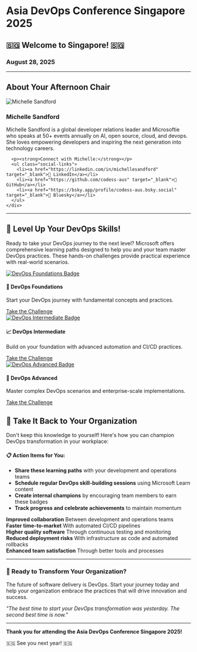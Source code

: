 # Asia DevOps Conference Singapore 2025

<div class="conference-header">
  <h2><span class="flag-emoji">🇸🇬</span> Welcome to Singapore! <span class="flag-emoji">🇸🇬</span></h2>
  <h3>August 28, 2025</h3>
</div>

---

## About Your Afternoon Chair

<div class="speaker-section">
  <div class="speaker-profile">
    <img src="assets/1. profile pic.jpg" alt="Michelle Sandford">
    <div class="speaker-info">
      <h3>Michelle Sandford</h3>
      <p>Michelle Sandford is a global developer relations leader and Microsoftie who speaks at 50+ events annually on AI, open source, cloud, and devops. She loves empowering developers and inspiring the next generation into technology careers.</p>
      
      <p><strong>Connect with Michelle:</strong></p>
      <ul class="social-links">
        <li><a href="https://linkedin.com/in/michellesandford" target="_blank">🔗 LinkedIn</a></li>
        <li><a href="https://github.com/codess-aus" target="_blank">🐙 GitHub</a></li>
        <li><a href="https://bsky.app/profile/codess-aus.bsky.social" target="_blank">🦋 Bluesky</a></li>
      </ul>
    </div>
  </div>
</div>

---

## 🚀 Level Up Your DevOps Skills!

Ready to take your DevOps journey to the next level? Microsoft offers comprehensive learning paths designed to help you and your team master DevOps practices. These hands-on challenges provide practical experience with real-world scenarios.

<div class="cards-grid">
  <div class="devops-card">
    <a href="https://docs.microsoft.com/en-us/learn/challenges?id=b950cd71-3566-49bc-9a03-96bf2d86ee0a" target="_blank">
      <img src="assets/DevOps Foundations.png" alt="DevOps Foundations Badge">
    </a>
    <h4>🌱 DevOps Foundations</h4>
    <p>Start your DevOps journey with fundamental concepts and practices.</p>
    <a href="https://learn.microsoft.com/en-gb/challenges/wrojuzt8d6w6np?sharingId=3029CD893E680AF5" target="_blank" class="btn-primary">Take the Challenge</a>
  </div>

  <div class="devops-card">
    <a href="https://learn.microsoft.com/en-gb/challenges/y21qfetrgeg1m2?sharingId=3029CD893E680AF5" target="_blank">
      <img src="assets/DevOps Intermediate.png" alt="DevOps Intermediate Badge">
    </a>
    <h4>📈 DevOps Intermediate</h4>
    <p>Build on your foundation with advanced automation and CI/CD practices.</p>
    <a href="https://learn.microsoft.com/en-gb/challenges/qpk7sqtm0jz1ko?tab-challenges-created=tab-created-upcoming&sharingId=3029CD893E680AF5" target="_blank" class="btn-primary">Take the Challenge</a>
  </div>

  <div class="devops-card">
    <a href="https://docs.microsoft.com/en-us/learn/challenges?id=7a9f4b3e-2c1d-4e8f-9b6a-3d2e1f0c9b8a" target="_blank">
      <img src="assets/DevOps Advanced.png" alt="DevOps Advanced Badge">
    </a>
    <h4>🎯 DevOps Advanced</h4>
    <p>Master complex DevOps scenarios and enterprise-scale implementations.</p>
    <a href="https://docs.microsoft.com/en-us/learn/challenges?id=7a9f4b3e-2c1d-4e8f-9b6a-3d2e1f0c9b8a" target="_blank" class="btn-primary">Take the Challenge</a>
  </div>
</div>

## 💼 Take It Back to Your Organization

Don't keep this knowledge to yourself! Here's how you can champion DevOps transformation in your workplace:

<div class="checklist">
  <h4>📋 Action Items for You:</h4>
  <ul>
    <li><strong>Share these learning paths</strong> with your development and operations teams</li>
    <li><strong>Schedule regular DevOps skill-building sessions</strong> using Microsoft Learn content</li>
    <li><strong>Create internal champions</strong> by encouraging team members to earn these badges</li>
    <li><strong>Track progress and celebrate achievements</strong> to maintain momentum</li>
  </ul>
</div>

<div class="benefits-grid">
  <div class="benefit-item">
    <strong>Improved collaboration</strong>
    Between development and operations teams
  </div>
  <div class="benefit-item">
    <strong>Faster time-to-market</strong>
    With automated CI/CD pipelines
  </div>
  <div class="benefit-item">
    <strong>Higher quality software</strong>
    Through continuous testing and monitoring
  </div>
  <div class="benefit-item">
    <strong>Reduced deployment risks</strong>
    With infrastructure as code and automated rollbacks
  </div>
  <div class="benefit-item">
    <strong>Enhanced team satisfaction</strong>
    Through better tools and processes
  </div>
</div>

---

<div class="action-section">
  <h3>🌟 Ready to Transform Your Organization?</h3>
  <p>The future of software delivery is DevOps. Start your journey today and help your organization embrace the practices that will drive innovation and success.</p>
  <p><em>"The best time to start your DevOps transformation was yesterday. The second best time is now."</em></p>
</div>

---

<div class="conference-footer">
  <p><strong>Thank you for attending the Asia DevOps Conference Singapore 2025!</strong></p>
  <p><span class="flag-emoji">🇸🇬</span> See you next year! <span class="flag-emoji">🇸🇬</span></p>
</div>
